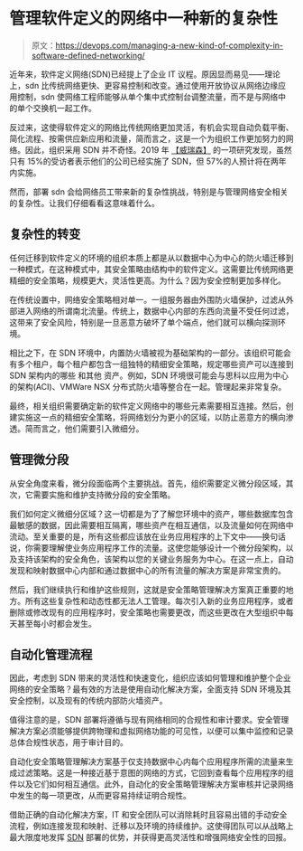 # 管理软件定义的网络中一种新的复杂性

> 原文：<https://devops.com/managing-a-new-kind-of-complexity-in-software-defined-networking/>

近年来，软件定义网络(SDN)已经提上了企业 IT 议程。原因显而易见——理论上，sdn 比传统网络更快、更容易控制和改变。通过使用开放协议从网络边缘应用控制，sdn 使网络工程师能够从单个集中式控制台调整流量，而不是与网络中的单个交换机一起工作。

反过来，这使得软件定义的网络比传统网络更加灵活，有机会实现自动负载平衡、简化流程、按需供应新应用和流量，简而言之，这是一个为组织工作更加努力的网络。因此，组织采用 SDN 并不奇怪。2019 年 [【威瑞森】](https://enterprise.verizon.com/resources/reports/sdn-adoption/) 的一项研究发现，虽然只有 15%的受访者表示他们的公司已经实施了 SDN，但 57%的人预计将在两年内实施。

然而，部署 sdn 会给网络员工带来新的复杂性挑战，特别是与管理网络安全相关的复杂性。让我们仔细看看这意味着什么。

## **复杂性的转变**

任何迁移到软件定义的环境的组织本质上都是从以数据中心为中心的防火墙迁移到一种模式，在这种模式中，其安全策略由结构中的软件定义。这需要比传统网络更精细的安全策略，规模更大，灵活性更高。为什么？因为安全控制更加多样化。

在传统设置中，网络安全策略相对单一。一组服务器由外围防火墙保护，过滤从外部进入网络的所谓南北流量。传统上，数据中心内部的东西向流量不受任何过滤，这带来了安全风险，特别是一旦恶意方破坏了单个端点，他们就可以横向探测环境。

相比之下，在 SDN 环境中，内置防火墙被视为基础架构的一部分。该组织可能会有多个租户，每个租户都包含一组独特的精细安全策略，规定哪些资产可以连接到 SDN 架构内的哪些 和其他 资产。例如，SDN 环境很可能会与思科以应用为中心的架构(ACI)、VMWare NSX 分布式防火墙等整合在一起。管理起来非常复杂。

最终，相关组织需要确定新的软件定义网络中的哪些元素需要相互连接。然后，创建实施这一点的精细安全策略，将网络划分为更小的区域，以防止恶意方的横向渗透。简而言之，他们需要引入微细分。

## **管理微分段**

从安全角度来看，微分段面临两个主要挑战。首先，组织需要定义微分段区域，其次，它需要实施和维护支持微分段的安全策略。

我们如何定义微细分区域？这一切都是为了了解您环境中的资产，哪些数据库包含最敏感的数据，因此需要相互隔离，哪些资产在相互通信，以及流量如何在网络中流动。至关重要的是，所有这些都应该放在业务应用程序的上下文中——换句话说，你需要理解使业务应用程序工作的流量。这使您能够设计一个微分段架构，以及支持该架构的安全角色，该架构以您的关键业务服务为中心。在这一点上，自动发现和映射数据中心内部和通过数据中心的所有流量的解决方案是非常宝贵的。

然后，我们继续执行和维护这些规则，这就是安全策略管理解决方案真正重要的地方。所有这些复杂性和动态性都无法人工管理。每次引入新的业务应用程序，或者删除或修改现有的应用程序时，安全策略也需要更改，而这些更改在大型组织中每天甚至每小时都会发生。

## **自动化管理流程**

因此，考虑到 SDN 带来的灵活性和快速变化，组织应该如何管理和维护整个企业网络的安全策略？最有效的方法是使用自动化解决方案，全面支持 SDN 环境及其安全控制，以及现有的传统内部防火墙资产。

值得注意的是，SDN 部署将遵循与现有网络相同的合规性和审计要求。安全管理解决方案必须能够提供跨物理和虚拟网络功能的可见性，以便可以集中监控和记录总体合规性状态，用于审计目的。

自动化安全策略管理解决方案基于仅支持数据中心内每个应用程序所需的流量来生成过滤策略。这是一种接近基于意图的网络的方式，它回到查看每个应用程序的组件以及它们如何相互通信。此外，自动化的安全策略管理解决方案审核并记录网络中发生的每一项更改，从而更容易持续证明合规性。

借助正确的自动化解决方案，IT 和安全团队可以消除耗时且容易出错的手动安全流程，例如连接发现和映射、迁移以及环境的持续维护。这使得团队可以从战略上最大限度地发挥 [SDN](https://devops.com/why-sdns-hot-streak-continues-in-2020/) 部署的优势，并获得更高灵活性和增强网络安全性的回报。